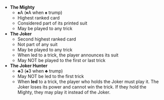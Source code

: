 - **The Mighty**
  - ♠A (♦A when ♠ trump)
  - Highest ranked card
  - Considered part of its printed suit
  - May be played to any trick
- **The Joker**
  - Second highest ranked card
  - Not part of any suit
  - May be played to any trick
  - When led to a trick, the player announces its suit
  - May NOT be played to the first or last trick
- **The Joker Hunter**
  - ♣3 (♠3 when ♣ trump)
  - May NOT be led to the first trick
  - When **led** to a trick, the player who holds the Joker must play it. The Joker loses its power and cannot win the trick. If they hold the Mighty, they may play it instead of the Joker.
